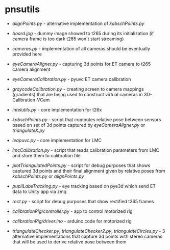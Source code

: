 # pnsutils

- *alignPoints.py* - alternative implementation of *kabschPoints.py*

- *board.jpg* - dummy image showed to t265 during its initialization (if camera frame is too dark t265 won't start streaming)

- *cameras.py* - implementation of all cameras should be eventually provided here

- *eyeCameraAligner.py* - capturing 3d points for ET camera to t265 camera alignment

- *eyeCameraCalibration.py* - pyuvc ET camera calibration

- *graycodeCalibration.py* - creating screen to camera mappings (gradients) that are being used to construct virtual cameras in 3D-Calibration-VCam

- *intelutils.py* - core implementation for t26x

- *kabschPoints.py* - script that computes relative pose between sensors based on set of 3d points captured by *eyeCameraAligner.py* or *triangulateX.py*

- *leapuvc.py* - core implementation for LMC

- *lmcCalibration.py* - script that reads calibration parameters from LMC and store them to calibration file

- *plotTriangulatedPoints.py* - script for debug purposes that shows captured 3d points and their final alignment given by relative poses from *kabschPoints.py* or *alignPoints.py*

- *pupilLabsTracking.py* - eye tracking based on pye3d which send ET data to Unity app via zmq

- *rect.py* - script for debug purposes that show rectified t265 frames

- *calibrationRig/controller.py* - app to control motorized rig

- *calibrationRig/driver.ino* - arduino code for motorized rig

- *triangulateChecker.py*, *triangulateChecker2.py*, *triangulateCircles.py* - 3 alternative implementations that capture 3d points with stereo cameras that will be used to derive relative pose between them
